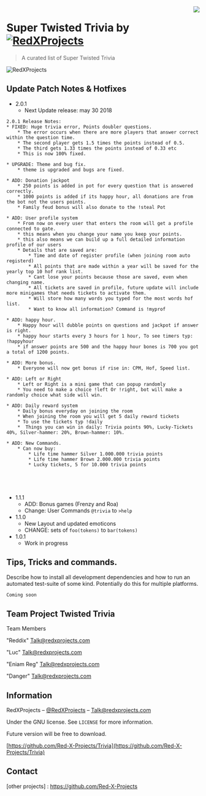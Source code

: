 
<img src="icon.png" align="right" />

# Super Twisted Trivia by [![RedXProjects](https://cdn.rawgit.com/sindresorhus/awesome/d7305f38d29fed78fa85652e3a63e154dd8e8829/media/badge.svg)](https://github.com/sindresorhus/awesome)
> A curated list of Super Twisted Trivia

![RedXProjects](https://scontent-ams3-1.xx.fbcdn.net/v/t1.0-9/22228533_1157881041010833_2284566100979801844_n.png?_nc_cat=0&oh=ce7eb160aa17894e8e5b6f60eaf7ad8d&oe=5B89474D) 

## Update Patch Notes & Hotfixes

* 2.0.1
    * Next Update release: may 30 2018
```
2.0.1 Release Notes:
* FIXED: Huge trivia error, Points doubler questions.
    * The error occurs when there are more players that answer correct within the question time.
    * The second player gets 1.5 times the points instead of 0.5.
    * The third gets 1.33 times the points instead of 0.33 etc
    * This is now 100% fixed.

* UPGRADE: Theme and bug fix.
    * theme is upgraded and bugs are fixed.

* ADD: Donation jackpot
    * 250 points is added in pot for every question that is answered correctly.
    * 1000 points is added if its happy hour, all donations are from the bot not the users points.
    * Family feud bonus will also donate to the !steal Pot

* ADD: User profile system
    * From now on every user that enters the room will get a profile connected to gate.
    * this means when you change your name you keep your points.
    * this also means we can build up a full detailed information profile of our users
    * Details that are saved are: 
        * Time and date of register profile (when joining room auto registerd)
        * All points that are made within a year will be saved for the yearly top 10 hof rank list.
        * Cant lose your points because those are saved, even when changing name.
        * All tickets are saved in profile, future update will include more minigames that needs tickets to activate them.
        * Will store how many words you typed for the most words hof list.
        * Want to know all information? Command is !myprof

* ADD: happy hour.
    * Happy hour will dubble points on questions and jackpot if answer is right.
    * happy hour starts every 3 hours for 1 hour, To see timers typ: !happyhour
    * if answer points are 500 and the happy hour bones is 700 you got a total of 1200 points.

* ADD: More bonus.
    * Everyone will now get bonus if rise in: CPM, Hof, Speed list.

* ADD: Left or Right
    * Left or Right is a mini game that can popup randomly
    * You need to make a choice !left Or !right, bot will make a randomly choice what side will win.

* ADD: Daily reward system
    * Daily bonus everyday on joining the room
    * When joining the room you will get 5 daily reward tickets
    * To use the tickets typ !daily
    *  Things you can win in daily: Trivia points 90%, Lucky-Tickets 40%, Silver-hammer: 20%, Brown-hammer: 10%.

* ADD: New Commands. 
    * Can now buy:
        * Life time hammer Silver 1.000.000 trivia points
        * Life time hammer Brown 2.000.000 trivia points
        * Lucky tickets, 5 for 10.000 trivia points





```
* 1.1.1
    * ADD: Bonus games (Frenzy and Roa)
    * Change: User Commands `@trivia` to `>help` 
* 1.1.0
    * New Layout and updated emoticons
    * CHANGE: sets of `foo(tokens)` to `bar(tokens)`
* 1.0.1
    * Work in progress


## Tips, Tricks and commands.

Describe how to install all development dependencies and how to run an automated test-suite of some kind. Potentially do this for multiple platforms.

```sh
Coming soon
```

## Team Project Twisted Trivia
<a name="team-members"></a>Team Members

"Reddix" Talk@redxprojects.com

"Luc" Talk@redxprojects.com

"Eniam Reg" Talk@redxprojects.com

"Danger" Talk@redxprojects.com


## Information

RedXProjects – [@RedXProjects](https://www.facebook.com/RedXProjects/) – Talk@redxprojects.com

Under the GNU license. See ``LICENSE`` for more information.

Future version will be free to download.

[https://github.com/Red-X-Projects/Trivia](https://github.com/Red-X-Projects/Trivia)

## Contact

[website]: https://redxprojects.com
[facebook]: https://www.facebook.com/RedXProjects/
[email]: Talk@redxprojects.com
[other projects] : https://github.com/Red-X-Projects

<!-- Markdown link & img dfn's -->
[npm-image]: https://img.shields.io/npm/v/datadog-metrics.svg?style=flat-square
[npm-url]: https://npmjs.org/package/datadog-metrics
[npm-downloads]: https://img.shields.io/npm/dm/datadog-metrics.svg?style=flat-square
[travis-image]: https://img.shields.io/travis/dbader/node-datadog-metrics/master.svg?style=flat-square
[travis-url]: https://travis-ci.org/dbader/node-datadog-metrics
[wiki]: https://github.com/yourname/yourproject/wiki

